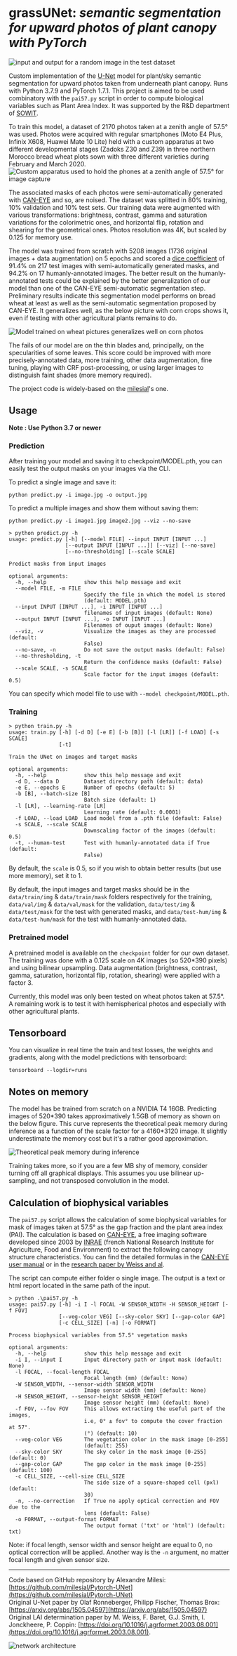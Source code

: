 # grassUNet: *semantic segmentation for upward photos of plant canopy with PyTorch*

![](assets/result.png "input and output for a random image in the test dataset")

Custom implementation of the [U-Net](https://arxiv.org/abs/1505.04597) model for plant/sky semantic segmentation for upward photos taken from underneath plant canopy. Runs with Python 3.7.9 and PyTorch 1.7.1. This project is aimed to be used combinatory with the `pai57.py` script in order to compute biological variables such as Plant Area Index. It was supported by the R&D department of [SOWIT](https://www.sowit.fr/).

To train this model, a dataset of 2170 photos taken at a zenith angle of 57.5° was used. Photos were acquired with regular smartphones (Moto E4 Plus, Infinix X608, Huawei Mate 10 Lite) held with a custom apparatus at two different developmental stages (Zadoks Z30 and Z39) in three northern Morocco bread wheat plots sown with three different varieties during February and March 2020.
![](assets/LAI57.jpg "Custom apparatus used to hold the phones at a zenith angle of 57.5° for image capture")

The associated masks of each photos were semi-automatically generated with [CAN-EYE](https://www6.paca.inrae.fr/can-eye) and so, are noised. The dataset was splitted in 80% training, 10% validation and 10% test sets. Our training data were augmented with various transformations: brightness, contrast, gamma and saturation variations for the colorimetric ones, and horizontal flip, rotation and shearing for the geometrical ones. Photos resolution was 4K, but scaled by 0.125 for memory use.

The model was trained from scratch with 5208 images (1736 original images + data augmentation) on 5 epochs and scored a [dice coefficient](https://en.wikipedia.org/wiki/S%C3%B8rensen%E2%80%93Dice_coefficient) of 91.4% on 217 test images with semi-automatically generated masks, and 94.2% on 17 humanly-annotated images. The better result on the humanly-annotated tests could be explained by the better generalization of our model than one of the CAN-EYE semi-automatic segmentation step. Preliminary results indicate this segmentation model performs on bread wheat at least as well as the semi-automatic segmentation proposed by CAN-EYE. It generalizes well, as the below picture with corn crops shows it, even if testing with other agricultural plants remains to do.

![](assets/corn.png "Model trained on wheat pictures generalizes well on corn photos")

The fails of our model are on the thin blades and, principally, on the specularities of some leaves. This score could be improved with more precisely-annotated data, more training, other data augmentation, fine tuning, playing with CRF post-processing, or using larger images to distinguish faint shades (more memory required). 

The project code is widely-based on the [milesial](https://github.com/milesial/Pytorch-UNet)'s one.


## Usage
**Note : Use Python 3.7 or newer**
### Prediction

After training your model and saving it to checkpoint/MODEL.pth, you can easily test the output masks on your images via the CLI.

To predict a single image and save it:

`python predict.py -i image.jpg -o output.jpg`

To predict a multiple images and show them without saving them:

`python predict.py -i image1.jpg image2.jpg --viz --no-save`

```shell script
> python predict.py -h
usage: predict.py [-h] [--model FILE] --input INPUT [INPUT ...]
                  [--output INPUT [INPUT ...]] [--viz] [--no-save]
                  [--no-thresholding] [--scale SCALE]

Predict masks from input images

optional arguments:
  -h, --help            show this help message and exit
  --model FILE, -m FILE
                        Specify the file in which the model is stored
                        (default: MODEL.pth)
  --input INPUT [INPUT ...], -i INPUT [INPUT ...]
                        filenames of input images (default: None)
  --output INPUT [INPUT ...], -o INPUT [INPUT ...]
                        Filenames of ouput images (default: None)
  --viz, -v             Visualize the images as they are processed (default:
                        False)
  --no-save, -n         Do not save the output masks (default: False)
  --no-thresholding, -t
                        Return the confidence masks (default: False)
  --scale SCALE, -s SCALE
                        Scale factor for the input images (default: 0.5)
```
You can specify which model file to use with `--model checkpoint/MODEL.pth`.

### Training

```shell script
> python train.py -h
usage: train.py [-h] [-d D] [-e E] [-b [B]] [-l [LR]] [-f LOAD] [-s SCALE]
                [-t]

Train the UNet on images and target masks

optional arguments:
  -h, --help            show this help message and exit
  -d D, --data D        Dataset directory path (default: data)
  -e E, --epochs E      Number of epochs (default: 5)
  -b [B], --batch-size [B]
                        Batch size (default: 1)
  -l [LR], --learning-rate [LR]
                        Learning rate (default: 0.0001)
  -f LOAD, --load LOAD  Load model from a .pth file (default: False)
  -s SCALE, --scale SCALE
                        Downscaling factor of the images (default: 0.5)
  -t, --human-test      Test with humanly-annotated data if True (default:
                        False)
```
By default, the `scale` is 0.5, so if you wish to obtain better results (but use more memory), set it to 1.

By default, the input images and target masks should be in the `data/train/img` & `data/train/mask` folders respectively for the training, `data/val/img` & `data/val/mask` for the validation, `data/test/img` & `data/test/mask` for the test with generated masks, and `data/test-hum/img` & `data/test-hum/mask` for the test with humanly-annotated data.

### Pretrained model
A pretrained model is available on the `checkpoint` folder for our own dataset. The training was done with a 0.125 scale on 4K images (so 520\*390 pixels) and using bilinear upsampling. Data augmentation (brightness, contrast, gamma, saturation, horizontal flip, rotation, shearing) were applied with a factor 3.

Currently, this model was only been tested on wheat photos taken at 57.5°. A remaining work is to test it with hemispherical photos and especially with other agricultural plants.

## Tensorboard
You can visualize in real time the train and test losses, the weights and gradients, along with the model predictions with tensorboard:

`tensorboard --logdir=runs`

## Notes on memory

The model has be trained from scratch on a NVIDIA T4 16GB.
Predicting images of 520\*390 takes approximatively 1.5GB of memory as shown on the below figure. This curve represents the theoretical peak memory during inference as a function of the scale factor for a 4160\*3120 image. It slightly underestimate the memory cost but it's a rather good approximation.

![](assets/inference_memory.png "Theoretical peak memory during inference")

Training takes more, so if you are a few MB shy of memory, consider turning off all graphical displays.
This assumes you use bilinear up-sampling, and not transposed convolution in the model.

## Calculation of biophysical variables

The `pai57.py` script allows the calculation of some biophysical variables for mask of images taken at 57.5° as the gap fraction and the plant area index (PAI). The calculation is based on [CAN-EYE](https://www6.paca.inrae.fr/can-eye), a free imaging software developed since 2003 by [INRAE](https://www.inrae.fr/en) (french National Research Institute for Agriculture, Food and Environment) to extract the following canopy structure characteristics. You can find the detailed formulas in the [CAN-EYE user manual](https://www6.paca.inrae.fr/can-eye/Documentation/Documentation) or in the [research paper by Weiss and al](https://doi.org/10.1016/j.agrformet.2003.08.001).

The script can compute either folder o single image. The output is a text or html report located in the same path of the input.

```
> python .\pai57.py -h
usage: pai57.py [-h] -i I -l FOCAL -W SENSOR_WIDTH -H SENSOR_HEIGHT [-f FOV]
                [--veg-color VEG] [--sky-color SKY] [--gap-color GAP]
                [-c CELL_SIZE] [-n] [-o FORMAT]

Process biophysical variables from 57.5° vegetation masks

optional arguments:
  -h, --help            show this help message and exit
  -i I, --input I       Input directory path or input mask (default: None)
  -l FOCAL, --focal-length FOCAL
                        Focal length (mm) (default: None)
  -W SENSOR_WIDTH, --sensor-width SENSOR_WIDTH
                        Image sensor width (mm) (default: None)
  -H SENSOR_HEIGHT, --sensor-height SENSOR_HEIGHT
                        Image sensor height (mm) (default: None)
  -f FOV, --fov FOV     This allows extracting the useful part of the images,
                        i.e, 0° ± fov° to compute the cover fraction at 57°.
                        (°) (default: 10)
  --veg-color VEG       The vegetation color in the mask image [0-255]
                        (default: 255)
  --sky-color SKY       The sky color in the mask image [0-255] (default: 0)
  --gap-color GAP       The gap color in the mask image [0-255] (default: 100)
  -c CELL_SIZE, --cell-size CELL_SIZE
                        The side size of a square-shaped cell (pxl) (default:
                        30)
  -n, --no-correction   If True no apply optical correction and FOV due to the
                        lens (default: False)
  -o FORMAT, --output-format FORMAT
                        The output format ('txt' or 'html') (default: txt)
```

Note: if focal length, sensor width and sensor height are equal to 0, no optical correction will be applied. Another way is the `-n` argument, no matter focal length and given sensor size.

---

Code based on GitHub repository by Alexandre Milesi: [https://github.com/milesial/Pytorch-UNet](https://github.com/milesial/Pytorch-UNet) \
Original U-Net paper by Olaf Ronneberger, Philipp Fischer, Thomas Brox: [https://arxiv.org/abs/1505.04597](https://arxiv.org/abs/1505.04597) \
Original LAI determination paper by M. Weiss, F. Baret, G.J. Smith, I. Jonckheere, P. Coppin: [https://doi.org/10.1016/j.agrformet.2003.08.001](https://doi.org/10.1016/j.agrformet.2003.08.001).

![network architecture](https://i.imgur.com/jeDVpqF.png)